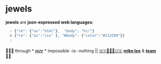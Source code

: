 # jewels

**jewels** are **json-expressed web languages**:

```javascript
  ~ {"re": {"as":"html"},  "body": "hi!"}
  & {"re": {"as":"css" }, "#body": {"color":"#212CD9"}}
  ;
```
####

🙇🏾‍♂️ through * [**יהוה**](../LICENSE.txt#L1) * impossible -is- nothing ||
[🇬🇾👨🏾‍💻🇺🇸](https://en.wikipedia.org/wiki/Guyana)
[**mike lee**](https://github.com/iskitz) &
[**team**](https://team.ionify.net/)
🤲🏾
